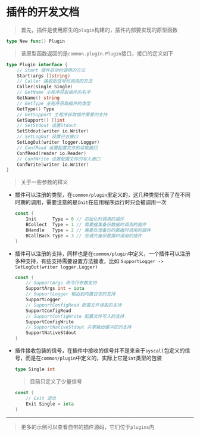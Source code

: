 # 插件的开发文档
> 首先，插件是使用原生的`plugin`构建的，插件内部要实现的原型函数
```go
type New func() Plugin
```
> 该原型函数返回的是`common.plugin.Plugin`接口，接口的定义如下
```go
type Plugin interface {
	// Start 插件启动时调用的方法
	Start(args []string)
	// Caller 接收到信号时调用的方法
	Caller(single Single)
	// GetName 主程序获取插件的名字
	GetName() string
	// GetType 主程序获取插件的类型
	GetType() Type
	// GetSupport 主程序获取插件需要的支持
	GetSupport() []int
	// SetStdout 设置Stdout
	SetStdout(writer io.Writer)
	// SetLogOut 设置日志接口
	SetLogOut(writer logger.Logger)
	// ConfRead 设置配置文件的读取接口
	ConfRead(reader io.Reader)
	// ConfWrite 设置配置文件的写入接口
	ConfWrite(writer io.Writer)
}
```

> 关于一些参数的释义

- 插件可以注册的类型，在`common/plugin`里定义的，这几种类型代表了在不同时期的调用，需要注意的是`Init`在应用程序运行时只会被调用一次

    ```go
    const (
    	Init      Type = 0 // 初始化时调用的插件
    	BCollect  Type = 1 // 需要搜集备份数据时调用的插件
    	BHandle   Type = 2 // 需要处理备份的数据时调用的插件
    	BCallBack Type = 3 // 处理完备份数据时调用的插件
    )
    ```

- 插件可以注册的支持，同样也是在`common/plugin`中定义，一个插件可以注册多种支持，有些支持需要设置方法接收，比如:`SupportLogger -> SetLogOut(writer logger.Logger)`

    ```go
    const (
    	// SupportArgs 命令行参数支持
    	SupportArgs int = iota
    	// SupportLogger 输出到内置日志的支持
    	SupportLogger
    	// SupportConfigRead 配置文件读取的支持
    	SupportConfigRead
    	// SupportConfigWrite 配置文件写入的支持
    	SupportConfigWrite
    	// SupportNativeStdout 共享输出缓冲区的支持
    	SupportNativeStdout
    )
    ```

- 插件接收包装的信号，在插件中接收的信号并不是来自于`syscall`包定义的信号，而是在`common/plugin`中定义的，实际上它是`int`类型的包装

    ```go
    type Single int
    ```

    > 目前只定义了少量信号

    ```go
    const (
    	// Exit 退出
    	Exit Single = iota
    )
    ```

---

> 更多的示例可以查看自带的插件源码，它们位于`plugins`内

